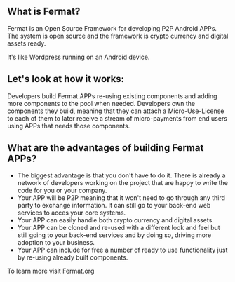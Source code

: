 

## What is Fermat?

Fermat is an Open Source Framework for developing P2P Android APPs. The system is open source and the framework is crypto currency and digital assets ready.

It's like Wordpress running on an Android device.

## Let's look at how it works: 

Developers build Fermat APPs re-using existing components and adding more components to the pool when needed. 
Developers own the components they build, meaning that they can attach a Micro-Use-License to each of them to later receive a stream of micro-payments from end users using APPs that needs those components.

## What are the advantages of building Fermat APPs?

* The biggest advantage is that you don't have to do it. There is already a network of developers working on the project that are happy to write the code for you or your company. 
* Your APP will be P2P meaning that it won't need to go through any third party to exchange information. It can still go to your back-end web services to acces your core systems. 
* Your APP can easily handle both crypto currency and digital assets.
* Your APP can be cloned and re-used with a different look and feel but still going to your back-end services and by doing so, driving more adoption to your business.
* Your APP can include for free a number of ready to use functionality just by re-using already built components.

To learn more visit Fermat.org
